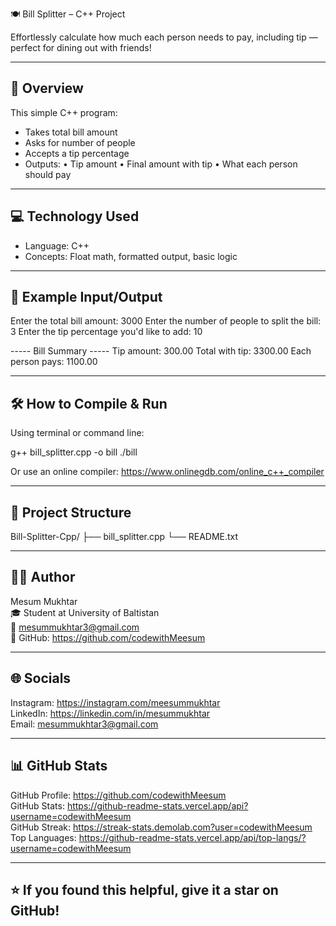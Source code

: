 🍽️ Bill Splitter – C++ Project 


Effortlessly calculate how much each person needs to pay, including tip — perfect for dining out with friends!

--------------------
📌 Overview
--------------------
This simple C++ program:
- Takes total bill amount
- Asks for number of people
- Accepts a tip percentage
- Outputs:
  • Tip amount
  • Final amount with tip
  • What each person should pay

--------------------
💻 Technology Used
--------------------
- Language: C++
- Concepts: Float math, formatted output, basic logic

--------------------
🧪 Example Input/Output
--------------------
Enter the total bill amount: 3000
Enter the number of people to split the bill: 3
Enter the tip percentage you'd like to add: 10

----- Bill Summary -----
Tip amount: 300.00
Total with tip: 3300.00
Each person pays: 1100.00

--------------------
🛠 How to Compile & Run
--------------------
Using terminal or command line:

g++ bill_splitter.cpp -o bill
./bill

Or use an online compiler:
https://www.onlinegdb.com/online_c++_compiler

--------------------
📁 Project Structure
--------------------
Bill-Splitter-Cpp/
├── bill_splitter.cpp
└── README.txt

--------------------
👨‍💻 Author
--------------------
Mesum Mukhtar  
🎓 Student at University of Baltistan  
📧 mesummukhtar3@gmail.com  
🔗 GitHub: https://github.com/codewithMeesum

--------------------
🌐 Socials
--------------------
Instagram:  https://instagram.com/meesummukhtar  
LinkedIn:   https://linkedin.com/in/mesummukhtar  
Email:      mesummukhtar3@gmail.com

--------------------
📊 GitHub Stats
--------------------
GitHub Profile: https://github.com/codewithMeesum  
GitHub Stats:   https://github-readme-stats.vercel.app/api?username=codewithMeesum  
GitHub Streak:  https://streak-stats.demolab.com?user=codewithMeesum  
Top Languages:  https://github-readme-stats.vercel.app/api/top-langs/?username=codewithMeesum

--------------------
⭐ If you found this helpful, give it a star on GitHub!
--------------------
